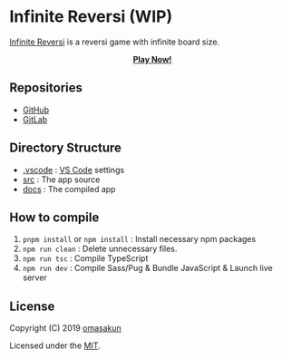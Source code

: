 # Infinite Reversi (WIP)

[Infinite Reversi](https://github.com/omasakun/inf_reversi) is a reversi game with infinite board size.

<p align="center">
	<a href="https://omasakun.github.io/inf_reversi"><b>Play Now!</b></a>
</p>

<!--
// TODO: Add screenshot
<p align="center">
	<img alt="Preview" src="preview.png">
</p>
-->

## Repositories

- [GitHub](https://github.com/omasakun/inf_reversi)
- [GitLab](https://gitlab.com/omasakun/inf_reversi)

## Directory Structure

- [.vscode](.vscode) : [VS Code](https://code.visualstudio.com/) settings
- [src](src) : The app source
- [docs](docs) : The compiled app

## How to compile

1. `pnpm install` or `npm install` : Install necessary npm packages
2. `npm run clean` : Delete unnecessary files.
3. `npm run tsc` : Compile TypeScript
4. `npm run dev` : Compile Sass/Pug & Bundle JavaScript & Launch live server

## License

Copyright (C) 2019 [omasakun](https://github.com/omasakun)

Licensed under the [MIT](LICENSE).
